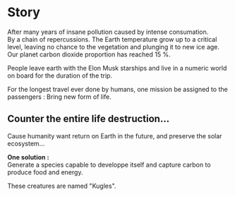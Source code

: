 # Story

After many years of insane pollution caused by intense consumation.\
By a chain of repercussions. The Earth temperature grow up to a critical level, leaving no chance to the vegetation and plunging it to new ice age.\
Our planet carbon dioxide proportion has reached 15 %.

People leave earth with the Elon Musk starships and live in a numeric world on board for the duration of the trip.

For the longest travel ever done by humans, one mission be assigned to the passengers : Bring new form of life.

## Counter the entire life destruction...

Cause humanity want return on Earth in the future, and preserve the solar ecosystem...

**One solution :**\
Generate a species capable to developpe itself and capture carbon to produce food and energy.

These creatures are named "Kugles".

